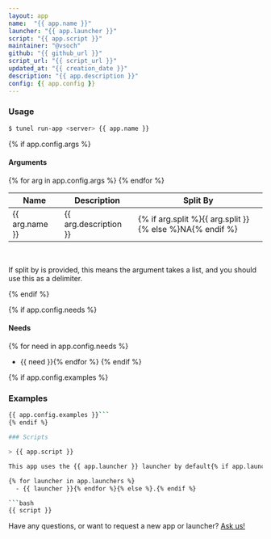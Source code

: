 ```yaml
---
layout: app
name:  "{{ app.name }}"
launcher: "{{ app.launcher }}"
script: "{{ app.script }}"
maintainer: "@vsoch"
github: "{{ github_url }}"
script_url: "{{ script_url }}"
updated_at: "{{ creation_date }}"
description: "{{ app.description }}"
config: {{ app.config }}
---
```


### Usage

```bash
$ tunel run-app <server> {{ app.name }}
```

{% if app.config.args %}
#### Arguments

<div class="fresh-table">
<table class="table">
<thead>
  <th>Name</th>
  <th>Description</th>
  <th>Split By</th>
</thead>
<tbody>
{% for arg in app.config.args %}<tr>
   <td>{{ arg.name }}</td>
   <td>{{ arg.description }}</td>
   <td>{% if arg.split %}{{ arg.split }}{% else %}NA{% endif %}</td>
</tr>
{% endfor %}
</tbody></table></div>

<br>

If split by is provided, this means the argument takes a list, and you should use this as a delimiter.

{% endif %}

{% if app.config.needs %}
#### Needs
{% for need in app.config.needs %}
  - {{ need }}{% endfor %}
{% endif %}

{% if app.config.examples %}
### Examples

```bash
{{ app.config.examples }}```
{% endif %}

### Scripts

> {{ app.script }}

This app uses the {{ app.launcher }} launcher by default{% if app.launchers | length > 1 %}, and supports the following:

{% for launcher in app.launchers %}
  - {{ launcher }}{% endfor %}{% else %}.{% endif %}

```bash
{{ script }}
```

Have any questions, or want to request a new app or launcher? [Ask us!](https://github.com/tunel-apps/tunel/issues)

